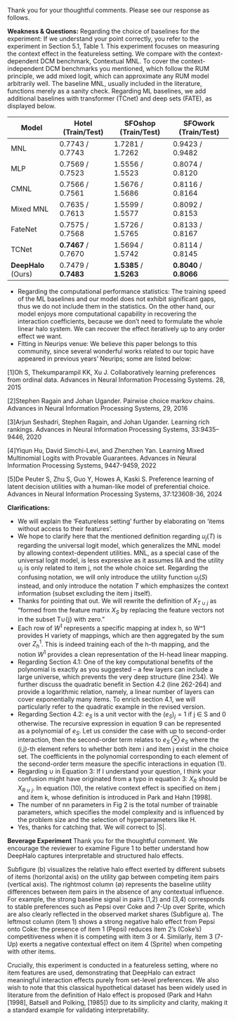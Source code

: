 Thank you for your thoughtful comments. Please see our response as follows.

**Weakness & Questions:**
Regarding the choice of baselines for the experiment: If we understand your point correctly, you refer to the experiment in Section 5.1, Table 1. This experiment focuses on measuring the context effect in the featureless setting. We compare with the context-dependent DCM benchmark, Contextual MNL. To cover the context-independent DCM benchmarks you mentioned, which follow the RUM principle, we add mixed logit, which can approximate any RUM model arbitrarily well. The baseline MNL, usually included in the literature, functions merely as a sanity check. Regarding ML baselines, we add additional baselines with transformer (TCnet) and deep sets (FATE), as displayed below.

| Model         | Hotel (Train/Test) | SFOshop (Train/Test) | SFOwork (Train/Test) |
|---------------|--------------------|------------------------|-----------------------|
| MNL           | 0.7743 / 0.7743    | 1.7281 / 1.7262        | 0.9423 / 0.9482       |
| MLP           | 0.7569 / 0.7523    | 1.5556 / 1.5523        | 0.8074 / 0.8120       |
| CMNL          | 0.7566 / 0.7561    | 1.5676 / 1.5686        | 0.8116 / 0.8164       |
| Mixed MNL     | 0.7635 / 0.7613    | 1.5599 / 1.5577        | 0.8092 / 0.8153       |
| FateNet       | 0.7575 / 0.7568    | 1.5726 / 1.5765        | 0.8133 / 0.8167       |
| TCNet         | **0.7467** / 0.7670| 1.5694 / 1.5742        | 0.8114 / 0.8145       |
| **DeepHalo** (Ours) | 0.7479 / **0.7483** | **1.5385** / **1.5263** | **0.8040** / **0.8066** |


- Regarding the computational performance statistics: The training speed of the ML baselines and our model does not exhibit significant gaps, thus we do not include them in the statistics. On the other hand, our model enjoys more computational capability in recovering the interaction coefficients, because we don’t need to formulate the whole linear halo system. We can recover the effect iteratively up to any order effect we want.
- Fitting in Neurips venue: We believe this paper belongs to this community, since several wonderful works related to our topic have appeared in previous years’ Neurips; some are listed below:

[1]Oh S, Thekumparampil KK, Xu J. Collaboratively learning preferences from ordinal data. Advances in Neural Information Processing Systems. 28, 2015

[2]Stephen Ragain and Johan Ugander. Pairwise choice markov chains. Advances in Neural Information Processing Systems, 29, 2016

[3]Arjun Seshadri, Stephen Ragain, and Johan Ugander. Learning rich rankings. Advances in Neural Information Processing Systems, 33:9435–9446, 2020

[4]Yiqun Hu, David Simchi-Levi, and Zhenzhen Yan. Learning Mixed Multinomial Logits with Provable Guarantees. Advances in Neural Information Processing Systems, 9447-9459, 2022

[5]De Peuter S, Zhu S, Guo Y, Howes A, Kaski S. Preference learning of latent decision utilities with a human-like model of preferential choice. Advances in Neural Information Processing Systems, 37:123608-36, 2024


**Clarifications:**
- We will explain the ‘Featureless setting’ further by elaborating on ‘items without access to their features’.
- We hope to clarify here that the mentioned definition regarding $u_j(T)$ is regarding the universal logit model, which generalizes the MNL model by allowing context-dependent utilities. MNL, as a special case of the universal logit model, is less expressive as it assumes IIA and the utility $u_j$ is only related to item j, not the whole choice set. Regarding the confusing notation, we will only introduce the utility function $u_j(S)$ instead, and only introduce the notation $T$ which emphasizes the context information (subset excluding the item j itself).
- Thanks for pointing that out. We will rewrite the definition of $X_{T∪{j}}$ as “formed from the feature matrix $X_S$ by replacing the feature vectors not in the subset T∪{j} with zero.”
- Each row of $W^1$ represents a specific mapping at index h, so W^1 provides H variety of mappings, which are then aggregated by the sum over $Z_h^1$. This is indeed training each of the h-th mapping, and the notion $W^1$ provides a clean representation of the H-head linear mapping. 
- Regarding Section 4.1: One of the key computational benefits of the polynomial is exactly as you suggested – a few layers can include a large universe, which prevents the very deep structure (line 234). We further discuss the quadratic benefit in Section 4.2 (line 262-264) and provide a logarithmic relation, namely, a linear number of layers can cover exponentially many items. To enrich section 4.1, we will particularly refer to the quadratic example in the revised version.
- Regarding Section 4.2: $e_S$ is a unit vector with the $(e_S)_j = 1$ if j ∈ S and 0 otherwise. The recursive expression in equation 9 can be represented as a polynomial of $e_S$. Let us consider the case with up to second-order interaction, then the second-order term relates to $e_S \otimes e_S$ where the (i,j)-th element refers to whether both item i and item j exist in the choice set. The coefficients in the polynomial corresponding to each element of the second-order term measure the specific interactions in equation (1).
- Regarding $\cup$ in Equation 3: If I understand your question, I think your confusion might have originated from a typo in equation 3: $X_R$ should be $X_{R∪{j}}$. In equation (10), the relative context effect is specified on item j and item k, whose definition is introduced in Park and Hahn [1998].
- The number of nn parameters in Fig 2 is the total number of trainable parameters, which specifies the model complexity and is influenced by the problem size and the selection of hyperparameters like H.
- Yes, thanks for catching that. We will correct to |S|.


**Beverage Experiment**
Thank you for the thoughtful comment. We encourage the reviewer to examine Figure 1 to better understand how DeepHalo captures interpretable and structured halo effects.

Subfigure (b) visualizes the relative halo effect exerted by different subsets of items (horizontal axis) on the utility gap between competing item pairs (vertical axis). The rightmost column (∅) represents the baseline utility differences between item pairs in the absence of any contextual influence. For example, the strong baseline signal in pairs (1,2) and (3,4) corresponds to stable preferences such as Pepsi over Coke and 7-Up over Sprite, which are also clearly reflected in the observed market shares (Subfigure a). The leftmost column (item 1) shows a strong negative halo effect from Pepsi onto Coke: the presence of item 1 (Pepsi) reduces item 2’s (Coke’s) competitiveness when it is competing with item 3 or 4. Similarly, item 3 (7-Up) exerts a negative contextual effect on item 4 (Sprite) when competing with other items.

Crucially, this experiment is conducted in a featureless setting, where no item features are used, demonstrating that DeepHalo can extract meaningful interaction effects purely from set-level preferences. We also wish to note that this classical hypothetical dataset has been widely used in literature from the definition of Halo effect is proposed (Park and Hahn [1998], Batsell and Polking, [1985]) due to its simplicity and clarity, making it a standard example for validating interpretability. 

